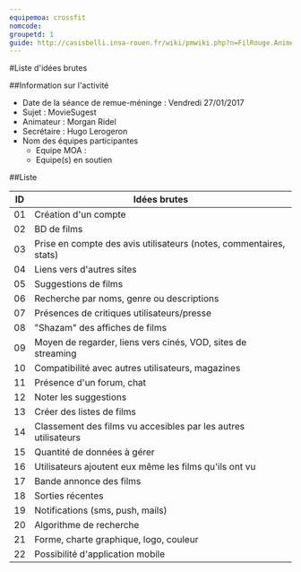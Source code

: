 ```yaml
---
equipemoa: crossfit
nomcode: 
groupetd: 1
guide: http://casisbelli.insa-rouen.fr/wiki/pmwiki.php?n=FilRouge.AnimerRemueMeninge
---
```


#Liste d'idées brutes

##Information sur l'activité
- Date de la séance de remue-méninge : Vendredi 27/01/2017
- Sujet : MovieSugest
- Animateur : Morgan Ridel
- Secrétaire : Hugo Lerogeron
- Nom des équipes participantes
  - Equipe MOA : 
  - Equipe(s) en soutien

##Liste

| ID 	| Idées brutes 	|
|----	|--------------	|
| 01 	| Création d'un compte |
| 02 	| BD de films |
| 03 	| Prise en compte des avis utilisateurs (notes, commentaires, stats) |
| 04 	| Liens vers d'autres sites	|
| 05	| Suggestions de films |
| 06 	| Recherche par noms, genre ou descriptions |
| 07 	| Présences de critiques utilisateurs/presse |
| 08 	| "Shazam" des affiches de films |
| 09 	| Moyen de regarder, liens vers cinés, VOD, sites de streaming |
| 10 	| Compatibilité avec autres utilisateurs, magazines |
| 11 	| Présence d'un forum, chat |
| 12 	| Noter les suggestions |
| 13 	| Créer des listes de films	|
| 14	| Classement des films vu accesibles par les autres utilisateurs |
| 15 	| Quantité de données à gérer |
| 16 	| Utilisateurs ajoutent eux même les films qu'ils ont vu |
| 17 	| Bande annonce des films |
| 18 	| Sorties récentes |
| 19 	| Notifications (sms, push, mails) |
| 20 	| Algorithme de recherche |
| 21 	| Forme, charte graphique, logo, couleur |
| 22 	| Possibilité d'application mobile |
